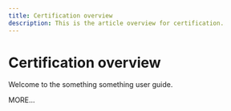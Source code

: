 ```yaml
---
title: Certification overview
description: This is the article overview for certification.
---
```


# Certification overview

Welcome to the something something user guide.

MORE...

<!--
This is the landing page of the user guide. It should be the first list item in the TOC.md file.

See other user landing pages to get ideas.
-->
